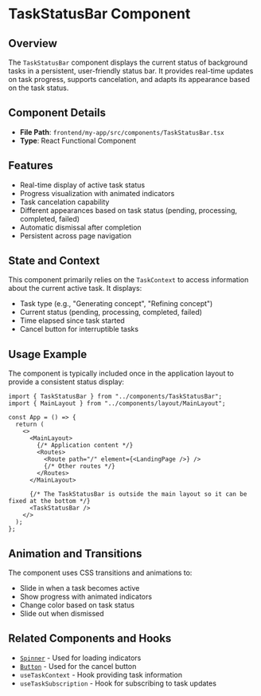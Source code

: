 # TaskStatusBar Component

## Overview

The `TaskStatusBar` component displays the current status of background tasks in a persistent, user-friendly status bar. It provides real-time updates on task progress, supports cancelation, and adapts its appearance based on the task status.

## Component Details

- **File Path**: `frontend/my-app/src/components/TaskStatusBar.tsx`
- **Type**: React Functional Component

## Features

- Real-time display of active task status
- Progress visualization with animated indicators
- Task cancelation capability
- Different appearances based on task status (pending, processing, completed, failed)
- Automatic dismissal after completion
- Persistent across page navigation

## State and Context

This component primarily relies on the `TaskContext` to access information about the current active task. It displays:

- Task type (e.g., "Generating concept", "Refining concept")
- Current status (pending, processing, completed, failed)
- Time elapsed since task started
- Cancel button for interruptible tasks

## Usage Example

The component is typically included once in the application layout to provide a consistent status display:

```tsx
import { TaskStatusBar } from "../components/TaskStatusBar";
import { MainLayout } from "../components/layout/MainLayout";

const App = () => {
  return (
    <>
      <MainLayout>
        {/* Application content */}
        <Routes>
          <Route path="/" element={<LandingPage />} />
          {/* Other routes */}
        </Routes>
      </MainLayout>

      {/* The TaskStatusBar is outside the main layout so it can be fixed at the bottom */}
      <TaskStatusBar />
    </>
  );
};
```

## Animation and Transitions

The component uses CSS transitions and animations to:

- Slide in when a task becomes active
- Show progress with animated indicators
- Change color based on task status
- Slide out when dismissed

## Related Components and Hooks

- [`Spinner`](./ui/Spinner.md) - Used for loading indicators
- [`Button`](./ui/Button.md) - Used for the cancel button
- `useTaskContext` - Hook providing task information
- `useTaskSubscription` - Hook for subscribing to task updates
